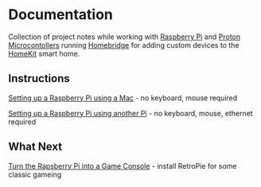 # Documentation
Collection of project notes while working with [Raspberry Pi](https://www.raspberrypi.org) and [Proton Microcontollers](https://www.particle.io/products/hardware/photon-wifi-dev-kit) running [Homebridge](https://github.com/nfarina/homebridge) for adding custom devices to the [HomeKit](https://www.apple.com/ios/home/) smart home.

## Instructions
[Setting up a Raspberry Pi using a Mac](./raspberry_pi_setup.md) - no keyboard, mouse required

[Setting up a Raspberry Pi using another Pi](./raspberry_pi_setup2.md) - no keyboard, mouse, ethernet required

## What Next
[Turn the Rapsberry Pi into a Game Console](./raspberry_pi_retropie.md) - install RetroPie for some classic gameing
